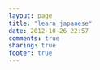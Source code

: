 ```yaml
---
layout: page
title: "learn_japanese"
date: 2012-10-26 22:57
comments: true
sharing: true
footer: true
---
```

